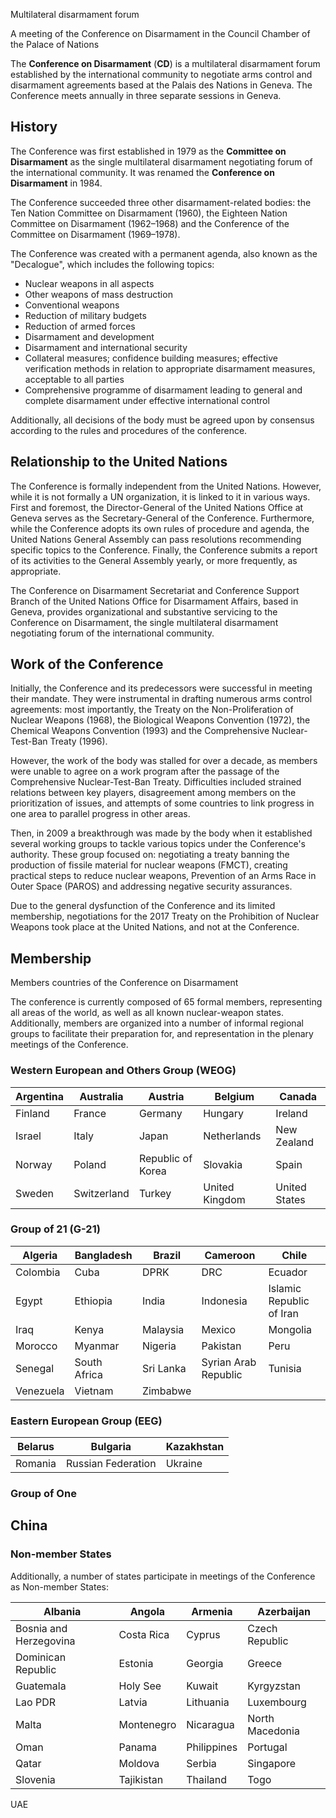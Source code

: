 Multilateral disarmament forum

A meeting of the Conference on Disarmament in the Council Chamber of the
Palace of Nations

The **Conference on Disarmament** (**CD**) is a multilateral disarmament forum
established by the international community to negotiate arms control and
disarmament agreements based at the Palais des Nations in Geneva. The
Conference meets annually in three separate sessions in Geneva.

## History

The Conference was first established in 1979 as the **Committee on
Disarmament** as the single multilateral disarmament negotiating forum of the
international community. It was renamed the **Conference on Disarmament** in
1984.

The Conference succeeded three other disarmament-related bodies: the Ten
Nation Committee on Disarmament (1960), the Eighteen Nation Committee on
Disarmament (1962–1968) and the Conference of the Committee on Disarmament
(1969–1978).

The Conference was created with a permanent agenda, also known as the
"Decalogue", which includes the following topics:

  * Nuclear weapons in all aspects
  * Other weapons of mass destruction
  * Conventional weapons
  * Reduction of military budgets
  * Reduction of armed forces
  * Disarmament and development
  * Disarmament and international security
  * Collateral measures; confidence building measures; effective verification methods in relation to appropriate disarmament measures, acceptable to all parties
  * Comprehensive programme of disarmament leading to general and complete disarmament under effective international control

Additionally, all decisions of the body must be agreed upon by consensus
according to the rules and procedures of the conference.

## Relationship to the United Nations

The Conference is formally independent from the United Nations. However, while
it is not formally a UN organization, it is linked to it in various ways.
First and foremost, the Director-General of the United Nations Office at
Geneva serves as the Secretary-General of the Conference. Furthermore, while
the Conference adopts its own rules of procedure and agenda, the United
Nations General Assembly can pass resolutions recommending specific topics to
the Conference. Finally, the Conference submits a report of its activities to
the General Assembly yearly, or more frequently, as appropriate.

The Conference on Disarmament Secretariat and Conference Support Branch of the
United Nations Office for Disarmament Affairs, based in Geneva, provides
organizational and substantive servicing to the Conference on Disarmament, the
single multilateral disarmament negotiating forum of the international
community.

## Work of the Conference

Initially, the Conference and its predecessors were successful in meeting
their mandate. They were instrumental in drafting numerous arms control
agreements: most importantly, the Treaty on the Non-Proliferation of Nuclear
Weapons (1968), the Biological Weapons Convention (1972), the Chemical Weapons
Convention (1993) and the Comprehensive Nuclear-Test-Ban Treaty (1996).

However, the work of the body was stalled for over a decade, as members were
unable to agree on a work program after the passage of the Comprehensive
Nuclear-Test-Ban Treaty. Difficulties included strained relations between key
players, disagreement among members on the prioritization of issues, and
attempts of some countries to link progress in one area to parallel progress
in other areas.

Then, in 2009 a breakthrough was made by the body when it established several
working groups to tackle various topics under the Conference's authority.
These group focused on: negotiating a treaty banning the production of fissile
material for nuclear weapons (FMCT), creating practical steps to reduce
nuclear weapons, Prevention of an Arms Race in Outer Space (PAROS) and
addressing negative security assurances.

Due to the general dysfunction of the Conference and its limited membership,
negotiations for the 2017 Treaty on the Prohibition of Nuclear Weapons took
place at the United Nations, and not at the Conference.

## Membership

Members countries of the Conference on Disarmament

The conference is currently composed of 65 formal members, representing all
areas of the world, as well as all known nuclear-weapon states. Additionally,
members are organized into a number of informal regional groups to facilitate
their preparation for, and representation in the plenary meetings of the
Conference.

### Western European and Others Group (WEOG)

Argentina |  Australia |  Austria |  Belgium |  Canada  
---|---|---|---|---  
Finland |  France |  Germany |  Hungary |  Ireland  
Israel |  Italy |  Japan |  Netherlands |  New Zealand  
Norway |  Poland |  Republic of Korea |  Slovakia |  Spain  
Sweden |  Switzerland |  Turkey |  United Kingdom |  United States  
  
### Group of 21 (G-21)

Algeria |  Bangladesh |  Brazil |  Cameroon |  Chile  
---|---|---|---|---  
Colombia |  Cuba |  DPRK |  DRC |  Ecuador  
Egypt |  Ethiopia |  India |  Indonesia |  Islamic Republic of Iran  
Iraq |  Kenya |  Malaysia |  Mexico |  Mongolia  
Morocco |  Myanmar |  Nigeria |  Pakistan |  Peru  
Senegal |  South Africa |  Sri Lanka |  Syrian Arab Republic |  Tunisia  
Venezuela |  Vietnam |  Zimbabwe  
  
### Eastern European Group (EEG)

Belarus |  Bulgaria |  Kazakhstan  
---|---|---  
Romania |  Russian Federation |  Ukraine  
  
### Group of One

China  
---  
  
### Non-member States

Additionally, a number of states participate in meetings of the Conference as
Non-member States:

Albania |  Angola |  Armenia |  Azerbaijan  
---|---|---|---  
Bosnia and Herzegovina |  Costa Rica |  Cyprus |  Czech Republic  
Dominican Republic |  Estonia |  Georgia |  Greece  
Guatemala |  Holy See |  Kuwait |  Kyrgyzstan  
Lao PDR |  Latvia |  Lithuania |  Luxembourg  
Malta |  Montenegro |  Nicaragua |  North Macedonia  
Oman |  Panama |  Philippines |  Portugal  
Qatar |  Moldova |  Serbia |  Singapore  
Slovenia |  Tajikistan |  Thailand |  Togo  
UAE